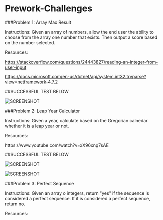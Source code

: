 # Prework-Challenges

###Problem 1: Array Max Result

Instructions:  Given an array of numbers, allow the end user the ability to choose from the array one number that exists. Then output a score based on the number selected.

Resources:

https://stackoverflow.com/questions/24443827/reading-an-integer-from-user-input

https://docs.microsoft.com/en-us/dotnet/api/system.int32.tryparse?view=netframework-4.7.2

##SUCCESSFUL TEST BELOW

![SCREENSHOT](https://github.com/ntibbals/Prework-CodeChallenges/blob/master/Challenge1-Screenshot.PNG)

###Problem 2: Leap Year Calculator

Instructions: Given a year, calculate based on the Gregorian calnedar whether it is a leap year or not.

Resources: 

https://www.youtube.com/watch?v=xX96xng7sAE

##SUCCESSFUL TEST BELOW

![SCREENSHOT](https://github.com/ntibbals/Prework-CodeChallenges/blob/master/Challenge2-negative-leap.PNG)

![SCREENSHOT](https://github.com/ntibbals/Prework-CodeChallenges/blob/master/Challenge2-negative-leap.PNG)

###Problem 3: Perfect Sequence

Instructions: Given an array o integers, return "yes" if the sequence is considered a perfect sequence. If it is considered a perfect sequence, return no.

Resources: